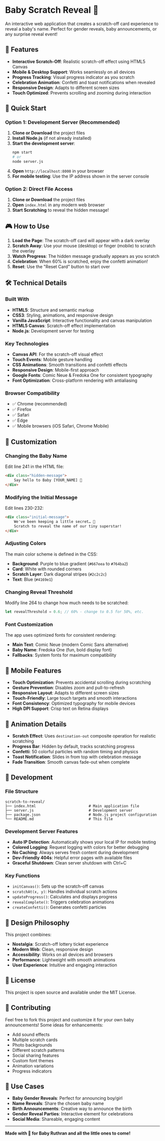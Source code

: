 # Baby Scratch Reveal 🍼

An interactive web application that creates a scratch-off card experience to reveal a baby's name. Perfect for gender reveals, baby announcements, or any surprise reveal event!

## 🎯 Features

- **Interactive Scratch-Off**: Realistic scratch-off effect using HTML5 Canvas
- **Mobile & Desktop Support**: Works seamlessly on all devices
- **Progress Tracking**: Visual progress indicator as you scratch
- **Celebration Animation**: Confetti and toast notifications when revealed
- **Responsive Design**: Adapts to different screen sizes
- **Touch Optimized**: Prevents scrolling and zooming during interaction

## 🚀 Quick Start

### Option 1: Development Server (Recommended)
1. **Clone or Download** the project files
2. **Install Node.js** (if not already installed)
3. **Start the development server**:
   ```bash
   npm start
   # or
   node server.js
   ```
4. **Open** `http://localhost:8000` in your browser
5. **For mobile testing**: Use the IP address shown in the server console

### Option 2: Direct File Access
1. **Clone or Download** the project files
2. **Open** `index.html` in any modern web browser
3. **Start Scratching** to reveal the hidden message!

## 🎮 How to Use

1. **Load the Page**: The scratch-off card will appear with a dark overlay
2. **Scratch Away**: Use your mouse (desktop) or finger (mobile) to scratch the overlay
3. **Watch Progress**: The hidden message gradually appears as you scratch
4. **Celebration**: When 60% is scratched, enjoy the confetti animation!
5. **Reset**: Use the "Reset Card" button to start over

## 🛠️ Technical Details

### Built With
- **HTML5**: Structure and semantic markup
- **CSS3**: Styling, animations, and responsive design
- **Vanilla JavaScript**: Interactive functionality and canvas manipulation
- **HTML5 Canvas**: Scratch-off effect implementation
- **Node.js**: Development server for testing

### Key Technologies
- **Canvas API**: For the scratch-off visual effect
- **Touch Events**: Mobile gesture handling
- **CSS Animations**: Smooth transitions and confetti effects
- **Responsive Design**: Mobile-first approach
- **Google Fonts**: Comic Neue & Fredoka One for consistent typography
- **Font Optimization**: Cross-platform rendering with antialiasing

### Browser Compatibility
- ✅ Chrome (recommended)
- ✅ Firefox
- ✅ Safari
- ✅ Edge
- ✅ Mobile browsers (iOS Safari, Chrome Mobile)

## 🎨 Customization

### Changing the Baby Name
Edit line 241 in the HTML file:
```html
<div class="hidden-message">
    Say hello to Baby [YOUR_NAME] 💙
</div>
```

### Modifying the Initial Message
Edit lines 230-232:
```html
<div class="initial-message">
    We've been keeping a little secret… 🤫
    Scratch to reveal the name of our tiny superstar!
</div>
```

### Adjusting Colors
The main color scheme is defined in the CSS:
- **Background**: Purple to blue gradient (`#667eea` to `#764ba2`)
- **Card**: White with rounded corners
- **Scratch Layer**: Dark diagonal stripes (`#2c2c2c`)
- **Text**: Blue (`#4169e1`)

### Changing Reveal Threshold
Modify line 264 to change how much needs to be scratched:
```javascript
let revealThreshold = 0.6; // 60% - change to 0.5 for 50%, etc.
```

### Font Customization
The app uses optimized fonts for consistent rendering:
- **Main Text**: Comic Neue (modern Comic Sans alternative)
- **Baby Name**: Fredoka One (fun, bold display font)
- **Fallbacks**: System fonts for maximum compatibility

## 📱 Mobile Features

- **Touch Optimization**: Prevents accidental scrolling during scratching
- **Gesture Prevention**: Disables zoom and pull-to-refresh
- **Responsive Layout**: Adapts to different screen sizes
- **Touch-Friendly**: Large touch targets and smooth interactions
- **Font Consistency**: Optimized typography for mobile devices
- **High DPI Support**: Crisp text on Retina displays

## 🎉 Animation Details

- **Scratch Effect**: Uses `destination-out` composite operation for realistic scratching
- **Progress Bar**: Hidden by default, tracks scratching progress
- **Confetti**: 50 colorful particles with random timing and physics
- **Toast Notification**: Slides in from top with celebration message
- **Fade Transition**: Smooth canvas fade-out when complete

## 🔧 Development

### File Structure
```
scratch-to-reveal/
├── index.html                        # Main application file
├── server.js                         # Development server
├── package.json                      # Node.js project configuration
└── README.md                         # This file
```

### Development Server Features
- **Auto IP Detection**: Automatically shows your local IP for mobile testing
- **Colored Logging**: Request logging with colors for better debugging
- **No Caching**: Always serves fresh content during development
- **Dev-Friendly 404s**: Helpful error pages with available files
- **Graceful Shutdown**: Clean server shutdown with Ctrl+C

### Key Functions
- `initCanvas()`: Sets up the scratch-off canvas
- `scratchAt(x, y)`: Handles individual scratch actions
- `updateProgress()`: Calculates and displays progress
- `revealComplete()`: Triggers celebration animations
- `createConfetti()`: Generates confetti particles

## 🎨 Design Philosophy

This project combines:
- **Nostalgia**: Scratch-off lottery ticket experience
- **Modern Web**: Clean, responsive design
- **Accessibility**: Works on all devices and browsers
- **Performance**: Lightweight with smooth animations
- **User Experience**: Intuitive and engaging interaction

## 📄 License

This project is open source and available under the MIT License.

## 🤝 Contributing

Feel free to fork this project and customize it for your own baby announcements! Some ideas for enhancements:

- Add sound effects
- Multiple scratch cards
- Photo backgrounds
- Different scratch patterns
- Social sharing features
- Custom font themes
- Animation variations
- Progress indicators

## 🎊 Use Cases

- **Baby Gender Reveals**: Perfect for announcing boy/girl
- **Name Reveals**: Share the chosen baby name
- **Birth Announcements**: Creative way to announce the birth
- **Gender Reveal Parties**: Interactive element for celebrations
- **Social Media**: Shareable, engaging content

---

**Made with 💙 for Baby Ruthran and all the little ones to come!**

